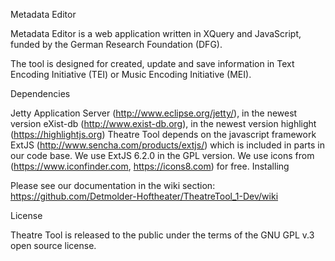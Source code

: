 Metadata Editor

Metadata Editor is a web application written in XQuery and JavaScript, funded by the German Research Foundation (DFG).

The tool is designed for created, update and save information in Text Encoding Initiative (TEI) or Music Encoding Initiative (MEI). 

Dependencies

Jetty Application Server (http://www.eclipse.org/jetty/), in the newest version
eXist-db (http://www.exist-db.org), in the newest version
highlight (https://highlightjs.org)
Theatre Tool depends on the javascript framework ExtJS (http://www.sencha.com/products/extjs/) which is included in parts in our code base. We use ExtJS 6.2.0 in the GPL version.
We use icons from (https://www.iconfinder.com, https://icons8.com) for free.
Installing

Please see our documentation in the wiki section: https://github.com/Detmolder-Hoftheater/TheatreTool_1-Dev/wiki

License

Theatre Tool is released to the public under the terms of the GNU GPL v.3 open source license.
